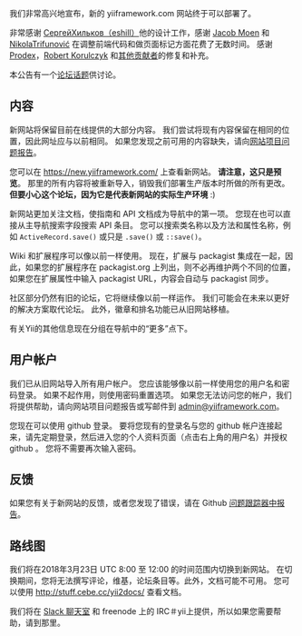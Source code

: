 我们非常高兴地宣布，新的 yiiframework.com 网站终于可以部署了。

非常感谢 [СергейХильков（eshill）](https://www.eshill.ru/)他的设计工作，感谢 [Jacob Moen](https://github.com/jacmoe) 和 [NikolaTrifunović](https://github.com/johonunu) 在调整前端代码和做页面标记方面花费了无数时间。 感谢 [Prodex](https://github.com/prodex)，[Robert Korulczyk](https://github.com/rob006) 和[其他贡献者](https://github.com/yiisoft-contrib/yiiframework.com/graphs/contributors)的修复和补充。

本公告有一个[论坛话题](http://www.yiiframework.com/forum/index.php/topic/76668-finally-releasing-the-new-yiiframeworkcom-website/)供讨论。

## 内容

新网站将保留目前在线提供的大部分内容。 我们尝试将现有内容保留在相同的位置，因此网址应与以前相同。 如果您发现之前可用的内容缺失，请向[网站项目问题报告](https://github.com/yiisoft-contrib/yiiframework.com/issues)。

您可以在 https://new.yiiframework.com/ 上查看新网站。 **请注意，这只是预览**。 那里的所有内容将被重新导入，销毁我们部署生产版本时所做的所有更改。 **但要小心这个论坛，因为它是代表新网站的实际生产环境** :)

新网站更加关注文档，使指南和 API 文档成为导航中的第一项。 您现在也可以直接从主导航搜索字段搜索 API 条目。 您可以搜索类名称以及方法和属性名称，例如 `ActiveRecord.save()` 或只是 `.save()` 或 `::save()`。

Wiki 和扩展程序可以像以前一样使用。 现在，扩展与 packagist 集成在一起，因此，如果您的扩展程序在 packagist.org 上列出，则不必再维护两个不同的位置，如果您在扩展属性中输入 packagist URL，内容会自动与 packagist 同步。

社区部分仍然有旧的论坛，它将继续像以前一样运作。 我们可能会在未来以更好的解决方案取代论坛。 此外，徽章和排名功能已从旧网站移植。

有关Yii的其他信息现在分组在导航中的“更多”点下。

## 用户帐户

我们已从旧网站导入所有用户帐户。 您应该能够像以前一样使用您的用户名和密码登录。 如果不起作用，则使用密码重置选项。 如果您无法访问您的帐户，我们将提供帮助，请向网站项目问题报告或写邮件到 [admin@yiiframework.com](mailto:admin@yiiframework.com)。

您现在可以使用 github 登录。 要将您现有的登录名与您的 github 帐户连接起来，请先定期登录，然后进入您的个人资料页面（点击右上角的用户名）并授权 github 。 您将不需要再次输入密码。

## 反馈

如果您有关于新网站的反馈，或者您发现了错误，请在 Github [问题跟踪器中报告](https://github.com/yiisoft-contrib/yiiframework.com/issues)。

## 路线图

我们将在2018年3月23日 UTC 8:00 至 12:00 的时间范围内切换到新网站。 在切换期间，您将无法撰写评论，维基，论坛条目等。此外，文档可能不可用。 您可以使用 http://stuff.cebe.cc/yii2docs/ 查看文档。

我们将在 [Slack 聊天室](https://join.slack.com/t/yii/shared_invite/MjIxMjMxMTk5MTU1LTE1MDE3MDAwMzMtM2VkMTMyMjY1Ng) 和 freenode 上的 IRC＃yii上提供，所以如果您需要帮助，请到那里。

